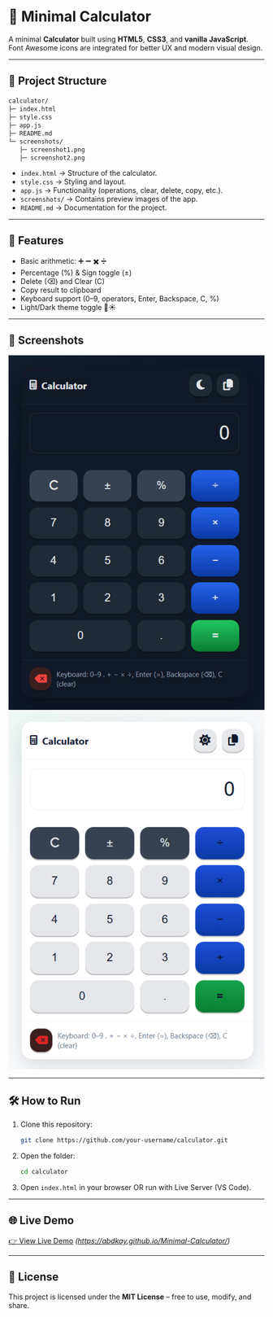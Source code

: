 # 🧮 Minimal Calculator

A minimal **Calculator** built using **HTML5**, **CSS3**, and **vanilla JavaScript**.  
Font Awesome icons are integrated for better UX and modern visual design.

---

## 📂 Project Structure

```
calculator/
├─ index.html
├─ style.css
├─ app.js
├─ README.md
└─ screenshots/
   ├─ screenshot1.png
   ├─ screenshot2.png
```

- `index.html` → Structure of the calculator.
- `style.css` → Styling and layout.
- `app.js` → Functionality (operations, clear, delete, copy, etc.).
- `screenshots/` → Contains preview images of the app.
- `README.md` → Documentation for the project.

---

## 🚀 Features

- Basic arithmetic: ➕ ➖ ✖️ ➗
- Percentage (%) & Sign toggle (±)
- Delete (⌫) and Clear (C)
- Copy result to clipboard
- Keyboard support (0–9, operators, Enter, Backspace, C, %)
- Light/Dark theme toggle 🌙☀️

---

## 📸 Screenshots

![Calculator Screenshot 1](screenshots/Screenshot%202025-08-25%20123932.png)  
![Calculator Screenshot 2](screenshots/Screenshot%202025-08-25%20123947.png)

---

## 🛠 How to Run

1. Clone this repository:
   ```bash
   git clone https://github.com/your-username/calculator.git
   ```
2. Open the folder:
   ```bash
   cd calculator
   ```
3. Open `index.html` in your browser OR run with Live Server (VS Code).

---

## 🌐 Live Demo

[👉 View Live Demo](#) _(https://abdkay.github.io/Minimal-Calculator/)_

---

## 📜 License

This project is licensed under the **MIT License** – free to use, modify, and share.
